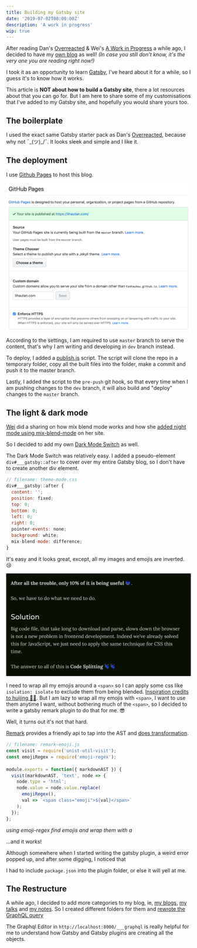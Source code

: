 ```yaml
---
title: Building my Gatsby site
date: '2019-07-02T08:00:00Z'
description: 'A work in progress'
wip: true
---
```


After reading Dan's [Overreacted](https://overreacted.io) & Wei's [A Work in Progress](https://dev.wgao19.cc/) a while ago, I decided to have my [own blog](https://lihautan.com/blogs/) as well! _(In case you still don't know, it's the very one you are reading right now!)_

I took it as an opportunity to learn [Gatsby](https://www.gatsbyjs.org/), I've heard about it for a while, so I guess it's to know how it works.

This article is **NOT about how to build a Gatsby site**, there a lot resources about that you can go for. But I am here to share some of my customisations that I've added to my Gatsby site, and hopefully you would share yours too.

## The boilerplate

I used the exact same Gatsby starter pack as Dan's [Overreacted](https://overreacted.io), because why not ¯\_(ツ)_/¯. It looks sleek and simple and I like it.

## The deployment

I use [Github Pages](https://pages.github.com/) to host this blog.

![github pages settings](./images/github-pages.png 'Github Pages Settings')

According to the settings, I am required to use `master` branch to serve the content, that's why I am writing and developing in `dev` branch instead.

To deploy, I added a [publish.js](https://github.com/tanhauhau/tanhauhau.github.io/blob/dev/scripts/publish.js) script. The script will clone the repo in a temporary folder, copy all the built files into the folder, make a commit and push it to the master branch.

Lastly, I added the script to the `pre-push` git hook, so that every time when I am pushing changes to the `dev` branch, it will also build and "deploy" changes to the `master` branch.

## The light & dark mode

[Wei](https://twitter.com/wgao19) did a sharing on how mix blend mode works and how she [added night mode using mix-blend-mode](https://dev.wgao19.cc/2019-05-04__sun-moon-blending-mode/) on her site.

So I decided to add my own [Dark Mode Switch](https://github.com/tanhauhau/tanhauhau.github.io/commit/291663d10cc7838d67392acb6a28a04a655603a6#diff-4e34e842430a5e2977417f28e477e14d) as well.

The Dark Mode Switch was relatively easy. I added a pseudo-element `div#___gatsby::after` to cover over my entire Gatsby blog, so I don't have to create another div element.

```js
// filename: theme-mode.css
div#___gatsby::after {
  content: '';
  position: fixed;
  top: 0;
  bottom: 0;
  left: 0;
  right: 0;
  pointer-events: none;
  background: white;
  mix-blend-mode: difference;
}
```

It's easy and it looks great, except, all my images and emojis are inverted. 😢

![inverted emojis](./images/inverted_emojis.png "It looked like emojis going through X-Rays.. 😢")

I need to wrap all my emojis around a `<span>` so I can apply some css like `isolation: isolate` to exclude them from being blended. [Inspiration credits to huijing 👏👏](https://www.chenhuijing.com/blog/friends-dont-let-friends-implement-dark-mode-alone/#%F0%9F%92%BB). But I am lazy to wrap all my emojis with `<span>`, I want to use them anytime I want, without bothering much of the `<span>`, so I decided to write a gatsby remark plugin to do that for me. 😎

Well, it turns out it's not that hard.

[Remark](https://github.com/remarkjs/remark) provides a friendly api to tap into the AST and [does transformation](https://github.com/tanhauhau/tanhauhau.github.io/commit/291663d10cc7838d67392acb6a28a04a655603a6#diff-1be49bbded0fd920136646bdb37f5b91). 

```js
// filename: remark-emoji.js
const visit = require('unist-util-visit');
const emojiRegex = require('emoji-regex');

module.exports = function({ markdownAST }) {
  visit(markdownAST, 'text', node => {
    node.type = 'html';
    node.value = node.value.replace(
      emojiRegex(),
      val => `<span class="emoji">${val}</span>`
    );
  });
};
```
_using emoji-regex find emojis and wrap them with a <span>_

...and it works!

<!-- TODO: -->
<!-- ![]() -->

Although somewhere when I started writing the gatsby plugin, a weird error popped up, and after some digging, I noticed that 
<!-- TODO: -->
I had to include `package.json` into the plugin folder, or else it will yell at me.

## The Restructure

A while ago, I decided to add more categories to my blog, ie, [my blogs](https://lihautan.com/blogs/), [my talks](https://lihautan.com/talks/) and [my notes](https://lihautan.com/notes). So I created different folders for them and [rewrote the GraphQL query](https://github.com/tanhauhau/tanhauhau.github.io/commit/50c82259749f7608d1c81062eac1f357b9437485)

The Graphql Editor in `http://localhost:8000/___graphql` is really helpful for me to understand how Gatsby and Gatsby plugins are creating all the objects.

